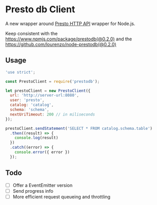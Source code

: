 # Presto db Client

A new wrapper around [Presto HTTP API](https://github.com/prestodb/presto/wiki/HTTP-Protocol) wrapper for Node.js.

Keep consistent with the https://www.npmjs.com/package/prestodb(@0.2.0) and the https://github.com/lourenzo/node-prestodb(@0.2.0)
## Usage

```js
'use strict';

const PrestoClient = require('prestodb');

let prestoClient = new PrestoClient({
  url: 'http://server-url:8080',
  user: 'presto',
  catalog: 'catalog',
  schema: 'schema',
  nextUriTimeout: 200 // in miliseconds
});

prestoClient.sendStatement('SELECT * FROM catalog.schema.table')
  .then((result) => {
    console.log(result)
  })
  .catch((error) => {
    console.error({ error })
  });
```


## Todo

- [ ] Offer a EventEmitter version
- [ ] Send progress info
- [ ] More efficient request queueing and throttling 
